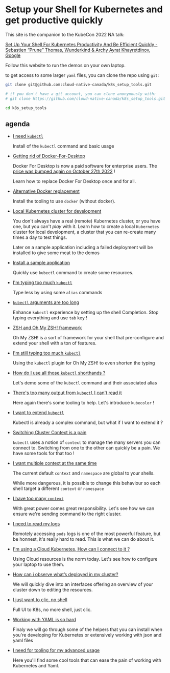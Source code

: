 # Setup your Shell for Kubernetes and get productive quickly

This site is the companion to the KubeCon 2022 NA talk:

[Set Up Your Shell For Kubernetes Productivity And Be Efficient Quickly - Sebastien “Prune” Thomas, Wunderkind & Archy Ayrat Khayretdinov, Google](https://kccncna2022.sched.com/event/182F7/tutorial-set-up-your-shell-for-kubernetes-productivity-and-be-efficient-quickly-sebastien-prune-thomas-wunderkind-archy-ayrat-khayretdinov-google)

Follow this website to run the demos on your own laptop.

to get access to some larger `yaml` files, you can clone the repo using `git`:

```bash 
git clone git@github.com:cloud-native-canada/k8s_setup_tools.git

# if you don't have a git account, you can clone anonymously with:
# git clone https://github.com/cloud-native-canada/k8s_setup_tools.git

cd k8s_setup_tools
```

## agenda

- [I need `kubectl`](kubectl.md)

    Install of the `kubectl` command and basic usage

- [Getting rid of Docker-For-Desktop](local_cluster/colima.md)

    Docker For Desktop is now a paid software for enterprise users. The [price was bumped again on October 27th 2022](https://www.docker.com/pricing/october-2022-pricing-change-faq) !

    Learn how to replace Docker For Desktop once and for all.

- [Alternative Docker replacement](local_cluster/podman.md)

    Install the tooling to use `docker` (without docker).

- [Local Kubernetes cluster for development](local_cluster/kind.md)

    You don't always have a real (remote) Kubernetes cluster, or you have one, but you can't *play* with it.
    Learn how to create a local `Kubernetes` cluster for local development, a cluster that you can
    re-create many times a day to test things.

    Later on a sample application including a failed deployment will be installed to give some meat to the demos

- [Install a sample application](app_deployment.md)

    Quickly use `kubectl` command to create some resources.

- [I'm typing too much `kubectl`](shell_setup.md#im-typing-too-much-kubectl-commands)

    Type less by using some `alias` commands

- [`kubectl` arguments are too long](shell_setup.md#kubectl-arguments-are-too-long)

    Enhance `kubectl` experience by setting up the shell Completion. Stop typing everything and use `tab` key !

- [ZSH and Oh My ZSH! framework](shell_setup.md#zsh-shell)

    Oh My ZSH! is a sort of framework for your shell that pre-configure and extend your shell with a ton of features. 

- [I'm still typing too much `kubectl`](shell_setup.md#im-still-typing-too-much-kubectl)

    Using the `kubectl` plugin for Oh My ZSH! to even shorten the typing

- [How do I use all those `kubectl` shorthands ?](kubectl_tooling/kubectl.md)

    Let's demo some of the `kubectl` command and their associated alias

- [There's too many output from `kubectl` I can't read it](kubectl_tooling/kubecolor.md)

    Here again there's some tooling to help. Let's introduce `kubecolor` !

- [I want to extend `kubectl`](kubectl_tooling/krew.md)

    Kubectl is already a complex command, but what if I want to extend it ? 

- [Switching Cluster Context is a pain](kubectl_tooling/krew.md#manage-kubernetes-context)

    `kubectl` uses a notion of `context` to manage the many servers you can connect to. Switching from one to the other can quickly be a pain. We have some tools for that too !

- [I want multiple context at the same time](kubectl_tooling/kubie.md)

    The current default `context` and `namespace` are global to your shells. 
    
    While more dangerous, it is possible to change this behaviour so each shell target a different `context` or `namespace`
    
- [I have too many `context`](kubectl_tooling/kubie.md#i-dont-know-which-context-im-using)

    With great power comes great responsibility. Let's see how we can ensure we're sending command to the right cluster.

- [I need to read my logs](kubectl_tooling/stern.md)

    Remotely accessing `pods` logs is one of the most powerful feature, but be honnest, it's really hard to read. This is what we can do about it.
  
- [I'm using a Cloud Kubernetes, How can I connect to it ?](cloud_commands.md)

    Using Cloud resources is the norm today. Let's see how to configure your laptop to use them.

- [How can i observe what’s deployed in my cluster?](interfaces/k9s.md)

    We will quickly dive into an interfaces offering an overview of your cluster down to editing the resources. 

- [I just want to clic, no shell](interfaces/lens.md)

    Full UI to K8s, no more shell, just clic.

- [Working with YAML is so hard](dev_tooling/vscode.md)

    Finaly we will go through some of the helpers that you can install when you're developing for Kubernetes
    or extensively working with json and yaml files

- [I need for tooling for my advanced usage](dev_tooling/apps.md)

    Here you'll find some cool tools that can ease the pain of working with Kubernetes and Yaml.